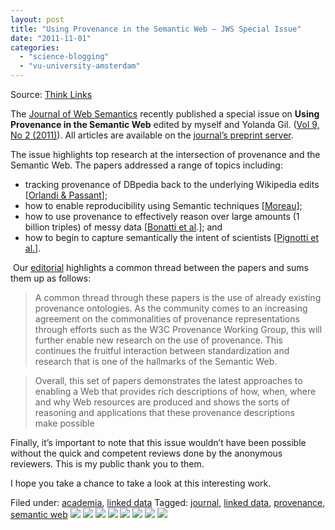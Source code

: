 ```yaml
---
layout: post
title: "Using Provenance in the Semantic Web – JWS Special Issue"
date: "2011-11-01"
categories: 
  - "science-blogging"
  - "vu-university-amsterdam"
---
```


Source: [Think Links](http://thinklinks.wordpress.com/feed/)

The [Journal of Web Semantics](http://www.elsevier.com/wps/find/journaldescription.cws_home/671322/description) recently published a special issue on **Using Provenance in the Semantic Web** edited by myself and Yolanda Gil. ([Vol 9, No 2 (2011)](http://www.websemanticsjournal.org/index.php/ps/issue/view/35)). All articles are available on the j[ournal’s preprint server](http://www.websemanticsjournal.org/index.php/ps/issue/view/35).

The issue highlights top research at the intersection of provenance and the Semantic Web. The papers addressed a range of topics including:

- tracking provenance of DBpedia back to the underlying Wikipedia edits \[[Orlandi & Passant](http://www.websemanticsjournal.org/index.php/ps/article/view/194)\];
- how to enable reproducibility using Semantic techniques \[[Moreau](http://www.websemanticsjournal.org/index.php/ps/article/view/193)\];
- how to use provenance to effectively reason over large amounts (1 billion triples) of messy data \[[Bonatti et al](http://www.websemanticsjournal.org/index.php/ps/article/view/195).\]; and
- how to begin to capture semantically the intent of scientists \[[Pignotti et al.](http://www.websemanticsjournal.org/index.php/ps/article/view/192)\].

 Our [editorial](http://www.websemanticsjournal.org/index.php/ps/article/view/196/194) highlights a common thread between the papers and sums them up as follows:

> A common thread through these papers is the use of already existing provenance ontologies. As the community comes to an increasing agreement on the commonalities of provenance representations through efforts such as the W3C Provenance Working Group, this will further enable new research on the use of provenance. This continues the fruitful interaction between standardization and research that is one of the hallmarks of the Semantic Web.

> Overall, this set of papers demonstrates the latest approaches to enabling a Web that provides rich descriptions of how, when, where and why Web resources are produced and shows the sorts of reasoning and applications that these provenance descriptions make possible

Finally, it’s important to note that this issue wouldn’t have been possible without the quick and competent reviews done by the anonymous reviewers. This is my public thank you to them.

I hope you take a chance to take a look at this interesting work.

  
Filed under: [academia](http://thinklinks.wordpress.com/category/academia/), [linked data](http://thinklinks.wordpress.com/category/linked-data/) Tagged: [journal](http://thinklinks.wordpress.com/tag/journal/), [linked data](http://thinklinks.wordpress.com/tag/linked-data/), [provenance](http://thinklinks.wordpress.com/tag/provenance/), [semantic web](http://thinklinks.wordpress.com/tag/semantic-web/) [![](http://feeds.wordpress.com/1.0/comments/thinklinks.wordpress.com/329/)](http://feeds.wordpress.com/1.0/gocomments/thinklinks.wordpress.com/329/) [![](http://feeds.wordpress.com/1.0/delicious/thinklinks.wordpress.com/329/)](http://feeds.wordpress.com/1.0/godelicious/thinklinks.wordpress.com/329/) [![](http://feeds.wordpress.com/1.0/facebook/thinklinks.wordpress.com/329/)](http://feeds.wordpress.com/1.0/gofacebook/thinklinks.wordpress.com/329/) [![](http://feeds.wordpress.com/1.0/twitter/thinklinks.wordpress.com/329/)](http://feeds.wordpress.com/1.0/gotwitter/thinklinks.wordpress.com/329/) [![](http://feeds.wordpress.com/1.0/stumble/thinklinks.wordpress.com/329/)](http://feeds.wordpress.com/1.0/gostumble/thinklinks.wordpress.com/329/) [![](http://feeds.wordpress.com/1.0/digg/thinklinks.wordpress.com/329/)](http://feeds.wordpress.com/1.0/godigg/thinklinks.wordpress.com/329/) [![](http://feeds.wordpress.com/1.0/reddit/thinklinks.wordpress.com/329/)](http://feeds.wordpress.com/1.0/goreddit/thinklinks.wordpress.com/329/) ![](http://stats.wordpress.com/b.gif?host=thinklinks.wordpress.com&blog=5274753&post=329&subd=thinklinks&ref=&feed=1)
